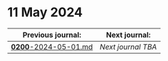 # 11 May 2024

| Previous journal: | Next journal: |
|-|-|
| [**0200**-2024-05-01.md](./0200-2024-05-01.md) | *Next journal TBA* |

